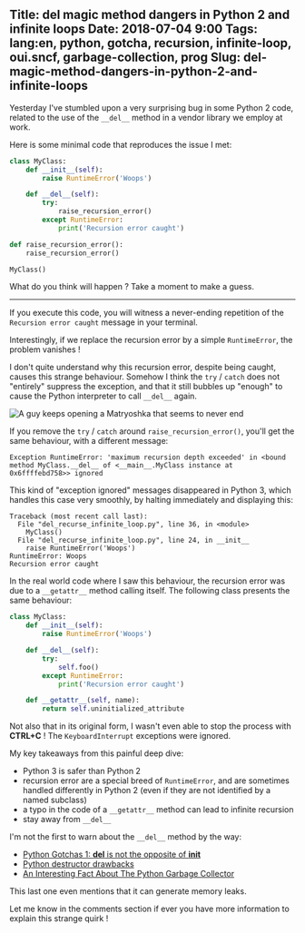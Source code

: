 Title: __del__ magic method dangers in Python 2 and infinite loops
Date: 2018-07-04 9:00
Tags: lang:en, python, gotcha, recursion, infinite-loop, oui.sncf, garbage-collection, prog
Slug: del-magic-method-dangers-in-python-2-and-infinite-loops
---
Yesterday I've stumbled upon a very surprising bug in some Python 2 code,
related to the use of the `__del__` method in a vendor library we employ at work.

Here is some minimal code that reproduces the issue I met:
```python
class MyClass:
    def __init__(self):
        raise RuntimeError('Woops')

    def __del__(self):
        try:
            raise_recursion_error()
        except RuntimeError:
            print('Recursion error caught')

def raise_recursion_error():
    raise_recursion_error()

MyClass()
```

What do you think will happen ? Take a moment to make a guess.

---

If you execute this code, you will witness a never-ending repetition of the `Recursion error caught` message in your terminal.

Interestingly, if we replace the recursion error by a simple `RuntimeError`, the problem vanishes !

I don't quite understand why this recursion error, despite being caught, causes this strange behaviour.
Somehow I think the `try` / `catch` does not "entirely" suppress the exception,
and that it still bubbles up "enough" to cause the Python interpreter to call `__del__` again.

![A guy keeps opening a Matryoshka that seems to never end](/lucas/wwcb/photos/Infinite_loop_Matryoshka.gif)

If you remove the `try` / `catch` around `raise_recursion_error()`, you'll get the same behaviour, with a different message:
```
Exception RuntimeError: 'maximum recursion depth exceeded' in <bound method MyClass.__del__ of <__main__.MyClass instance at 0x6ffffebd758>> ignored
```

This kind of "exception ignored" messages disappeared in Python 3, which handles this case very smoothly, by halting immediately and displaying this:
```
Traceback (most recent call last):
  File "del_recurse_infinite_loop.py", line 36, in <module>
    MyClass()
  File "del_recurse_infinite_loop.py", line 24, in __init__
    raise RuntimeError('Woops')
RuntimeError: Woops
Recursion error caught
```

In the real world code where I saw this behaviour, the recursion error was due to a `__getattr__` method calling itself.
The following class presents the same behaviour:

```python
class MyClass:
    def __init__(self):
        raise RuntimeError('Woops')

    def __del__(self):
        try:
            self.foo()
        except RuntimeError:
            print('Recursion error caught')

    def __getattr__(self, name):
        return self.uninitialized_attribute
```

Not also that in its original form, I wasn't even able to stop the process with **CTRL+C** !
The `KeyboardInterrupt` exceptions were ignored.

My key takeaways from this painful deep dive:

- Python 3 is safer than Python 2
- recursion error are a special breed of `RuntimeError`, and are sometimes handled differently in Python 2
(even if they are not identified by a named subclass)
- a typo in the code of a `__getattr__` method can lead to infinite recursion
- stay away from `__del__`

I'm not the first to warn about the `__del__` method by the way:

- [Python Gotchas 1: __del__ is not the opposite of __init__](http://www.algorithm.co.il/blogs/programming/python/python-gotchas-1-__del__-is-not-the-opposite-of-__init__/)
- [Python destructor drawbacks](http://www.andy-pearce.com/blog/posts/2013/Apr/python-destructor-drawbacks/)
- [An Interesting Fact About The Python Garbage Collector](https://www.holger-peters.de/an-interesting-fact-about-the-python-garbage-collector.html)

This last one even mentions that it can generate memory leaks.

Let me know in the comments section if ever you have more information to explain this strange quirk !
